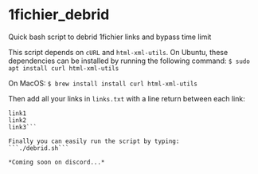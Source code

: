 # 1fichier_debrid
Quick bash script to debrid 1fichier links and bypass time limit

This script depends on `cURL` and `html-xml-utils`. 
On Ubuntu, these dependencies can be installed by running the following command:
```$ sudo apt install curl html-xml-utils```

On MacOS:
```$ brew install install curl html-xml-utils```

Then add all your links in `links.txt` with a line return between each link:
```
link1
link2
link3```

Finally you can easily run the script by typing:
```./debrid.sh```

*Coming soon on discord...*
